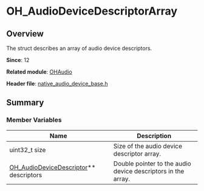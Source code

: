 # OH_AudioDeviceDescriptorArray

## Overview

The struct describes an array of audio device descriptors.

**Since**: 12

**Related module**: [OHAudio](capi-ohaudio.md)

**Header file**: [native_audio_device_base.h](capi-native-audio-device-base-h.md)

## Summary

### Member Variables

| Name| Description|
| -- | -- |
| uint32_t size | Size of the audio device descriptor array.|
| [OH_AudioDeviceDescriptor](capi-oh-audiodevicedescriptor.md)** descriptors | Double pointer to the audio device descriptors in the array.|
